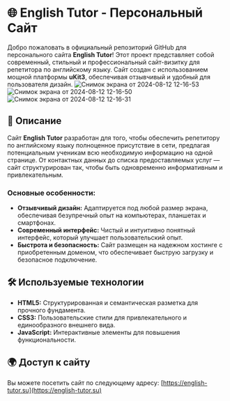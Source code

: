 # 🌐 English Tutor - Персональный Сайт

Добро пожаловать в официальный репозиторий GitHub для персонального сайта **English Tutor**! Этот проект представляет собой современный, стильный и профессиональный сайт-визитку для репетитора по английскому языку. Сайт создан с использованием мощной платформы **uKit3**, обеспечивая отзывчивый и удобный для пользователя дизайн.
![Снимок экрана от 2024-08-12 12-16-53](https://github.com/user-attachments/assets/fcfd7c2b-ac3e-4562-a3ac-7ce61d00d1e6)
![Снимок экрана от 2024-08-12 12-16-50](https://github.com/user-attachments/assets/f528dfa7-dac7-4c5e-ba68-eb9eb39390b0)
![Снимок экрана от 2024-08-12 12-16-31](https://github.com/user-attachments/assets/7909c037-2156-4e72-adb0-abe47f0cee52)



## 🚀 Описание

Сайт **English Tutor** разработан для того, чтобы обеспечить репетитору по английскому языку полноценное присутствие в сети, предлагая потенциальным ученикам всю необходимую информацию на одной странице. От контактных данных до списка предоставляемых услуг — сайт структурирован так, чтобы быть одновременно информативным и привлекательным.

### Основные особенности:
- **Отзывчивый дизайн:** Адаптируется под любой размер экрана, обеспечивая безупречный опыт на компьютерах, планшетах и смартфонах.
- **Современный интерфейс:** Чистый и интуитивно понятный интерфейс, который улучшает пользовательский опыт.
- **Быстрота и безопасность:** Сайт размещен на надежном хостинге с приобретенным доменом, что обеспечивает быструю загрузку и безопасное подключение.

## 🛠️ Используемые технологии

- **HTML5:** Структурированная и семантическая разметка для прочного фундамента.
- **CSS3:** Пользовательские стили для привлекательного и единообразного внешнего вида.
- **JavaScript:** Интерактивные элементы для повышения функциональности.

## 🌍 Доступ к сайту

Вы можете посетить сайт по следующему адресу: [https://english-tutor.su](https://english-tutor.su)
